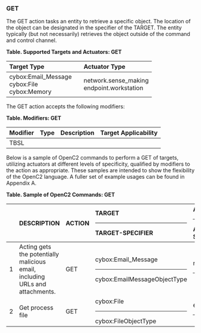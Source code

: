 ### GET
The GET action tasks an entity to retrieve a specific object.
The location of the object can be designated in the specifier of the TARGET.  The entity typically (but not necessarily) retrieves the object outside of the command and control channel.

**Table. Supported Targets and Actuators: GET**

| Target Type |  | Actuator Type | 
| :--- | :--- | :--- | 
| cybox:Email_Message<br>cybox:File<br>cybox:Memory |  | network.sense_making<br>endpoint.workstation | 

The GET action accepts the following modifiers:

**Table. Modifiers: GET**

| Modifier | Type | Description | Target Applicability | 
| :--- | :--- | :--- | :--- | 
| TBSL |  |  |  | 

Below is a sample of OpenC2 commands to perform a GET of targets, utilizing actuators at different levels of specificity, qualified by modifiers to the action as appropriate. These samples are intended to show the flexibility of the OpenC2 language. A fuller set of example usages can be found in Appendix A.

**Table. Sample of OpenC2 Commands: GET**

|  | DESCRIPTION | ACTION | TARGET<hr>TARGET-SPECIFIER | ACTUATOR<hr>ACTUATOR-SPECIFIER | MODIFIER | 
| :--- | :--- | :--- | :--- | :--- | :--- | 
| 1 | Acting gets the potentially malicious email, including URLs and attachments. | GET | cybox:Email_Message<hr>cybox:EmailMessageObjectType | network.sense_making<hr> |  | 
| 2 | Get process file | GET | cybox:File<hr>cybox:FileObjectType | endpoint.workstation<hr> |  | 
